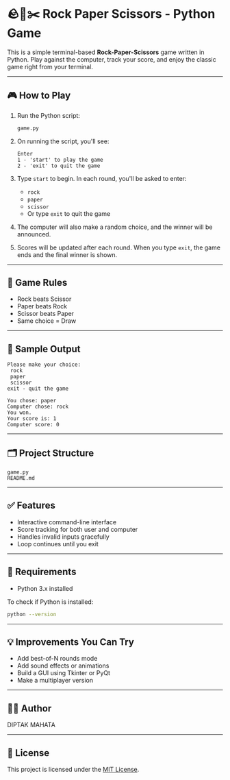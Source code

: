 
# 🪨📄✂️ Rock Paper Scissors - Python Game

This is a simple terminal-based **Rock-Paper-Scissors** game written in Python. Play against the computer, track your score, and enjoy the classic game right from your terminal.

---

## 🎮 How to Play

1. Run the Python script:
   ```bash
   game.py
   ```

2. On running the script, you'll see:
   ```
   Enter
   1 - 'start' to play the game
   2 - 'exit' to quit the game
   ```

3. Type `start` to begin. In each round, you'll be asked to enter:
   - `rock`
   - `paper`
   - `scissor`
   - Or type `exit` to quit the game

4. The computer will also make a random choice, and the winner will be announced.

5. Scores will be updated after each round. When you type `exit`, the game ends and the final winner is shown.

---

## 🧠 Game Rules

- Rock beats Scissor  
- Paper beats Rock  
- Scissor beats Paper  
- Same choice = Draw

---

## 📌 Sample Output

```
Please make your choice:
 rock
 paper
 scissor
exit - quit the game

You chose: paper  
Computer chose: rock  
You won.  
Your score is: 1  
Computer score: 0
```

---

## 🗂️ Project Structure

```
game.py
README.md
```

---

## ✅ Features

- Interactive command-line interface
- Score tracking for both user and computer
- Handles invalid inputs gracefully
- Loop continues until you exit

---

## 🚀 Requirements

- Python 3.x installed

To check if Python is installed:
```bash
python --version
```

---

## 💡 Improvements You Can Try

- Add best-of-N rounds mode
- Add sound effects or animations
- Build a GUI using Tkinter or PyQt
- Make a multiplayer version

---

## 🧑‍💻 Author 
DIPTAK MAHATA

---

## 📄 License

This project is licensed under the [MIT License](https://opensource.org/licenses/MIT).
